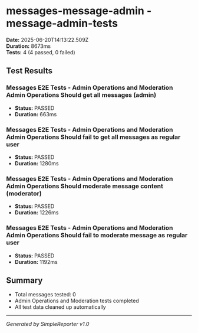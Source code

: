 # messages-message-admin - message-admin-tests

**Date:** 2025-06-20T14:13:22.509Z  
**Duration:** 8673ms  
**Tests:** 4 (4 passed, 0 failed)

## Test Results


### Messages E2E Tests - Admin Operations and Moderation Admin Operations Should get all messages (admin)
- **Status:** PASSED
- **Duration:** 663ms



### Messages E2E Tests - Admin Operations and Moderation Admin Operations Should fail to get all messages as regular user
- **Status:** PASSED
- **Duration:** 1280ms



### Messages E2E Tests - Admin Operations and Moderation Admin Operations Should moderate message content (moderator)
- **Status:** PASSED
- **Duration:** 1226ms



### Messages E2E Tests - Admin Operations and Moderation Admin Operations Should fail to moderate message as regular user
- **Status:** PASSED
- **Duration:** 1192ms



## Summary

- Total messages tested: 0
- Admin Operations and Moderation tests completed
- All test data cleaned up automatically

---
*Generated by SimpleReporter v1.0*
